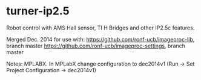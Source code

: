 turner-ip2.5
============

Robot control with AMS Hall sensor, TI H Bridges and other IP2.5c features.

Merged Dec. 2014 for use with:
https://github.com/ronf-ucb/imageproc-lib, branch master
https://github.com/ronf-ucb/imageproc-settings, branch master

Notes: MPLABX.
In MPLabX change configuration to dec2014v1
(Run -> Set Project Configuration -> dec2014v1)
